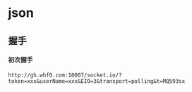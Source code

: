 # json
## 握手
#### 初次握手
`http://gh.whf0.com:10007/socket.io/?token=xxx&userName=xxx&EIO=3&transport=polling&t=MQ593sx`